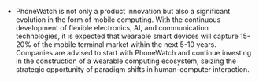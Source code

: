 - PhoneWatch is not only a product innovation but also a significant evolution in the form of mobile computing. With the continuous development of flexible electronics, AI, and communication technologies, it is expected that wearable smart devices will capture 15-20% of the mobile terminal market within the next 5-10 years. Companies are advised to start with PhoneWatch and continue investing in the construction of a wearable computing ecosystem, seizing the strategic opportunity of paradigm shifts in human-computer interaction.
